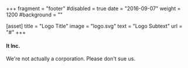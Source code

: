 +++
fragment = "footer"
#disabled = true
date = "2016-09-07"
weight = 1200
#background = ""

[asset]
  title = "Logo Title"
  image = "logo.svg"
  text = "Logo Subtext"
  url = "#"
+++

#### lt Inc.

We're not actually a corporation. Please don't sue us.
